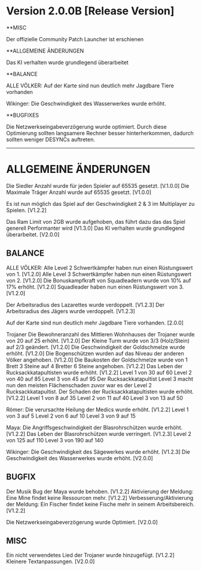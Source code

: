 # Version 2.0.0B [Release Version]

**MISC

Der offizielle Community Patch Launcher ist erschienen

**ALLGEMEINE ÄNDERUNGEN 

Das KI verhalten wurde grundlegend überarbeitet

**BALANCE

ALLE VÖLKER:
Auf der Karte sind nun deutlich mehr Jagdbare Tiere vorhanden

Wikinger:
Die Geschwindigkeit des Wasserwerkes wurde erhöht.

**BUGFIXES

Die Netzwerkseingabeverzögerung wurde optimiert.
Durch diese Optimierung sollten langsamere Rechner besser hinterherkommen, dadurch sollten weniger DESYNCs auftreten.

-------------------------------------------------------------------------------------------------------------------------

# ALLGEMEINE ÄNDERUNGEN

Die Siedler Anzahl wurde für jeden Spieler auf 65535 gesetzt. [V.1.0.0]
Die Maximale Träger Anzahl wurde auf 65535 gesetzt. [V1.0.0]

Es ist nun möglich das Spiel auf der Geschwindigkeit 2 & 3 im Multiplayer zu Spielen. [V1.2.2]

Das Ram Limit von 2GB wurde aufgehoben, das führt dazu das das Spiel generell Performanter wird [V1.3.0]
Das KI verhalten wurde grundlegend überarbeitet. [V2.0.0]


## BALANCE

ALLE VÖLKER:
Alle Level 2 Schwertkämpfer haben nun einen Rüstungswert von 1. [V1.2.0]
Alle Level 3 Schwertkämpfer haben nun einen Rüstungswert von 2. [V1.2.0]
Die Bonuskampfkraft von Squadleadern wurde von 10% auf 17% erhöht. [V1.2.0]
Squadleader haben nun einen Rüstungswert von 3. [V1.2.0]

Der Arbeitsradius des Lazarettes wurde verdoppelt. [V1.2.3]
Der Arbeitsradius des Jägers wurde verdoppelt. [V1.2.3]

Auf der Karte sind nun deutlich mehr Jagdbare Tiere vorhanden. [2.0.0]


Trojaner
Die Bewohneranzahl des Mittleren Wohnhauses der Trojaner wurde von 20 auf 25 erhöht. [V1.2.0]
Der Kleine Turm wurde von 3/3 (Holz/Stein) auf 2/3 geändert. [V1.2.0]
Die Geschwindigkeit der Goldschmelze wurde erhöht. [V1.2.0]
Die Bogenschützen wurden auf das Niveau der anderen Völker angehoben. [V1.2.0]
Die Baukosten der Goldschmelze wurde von 1 Brett 3 Steine auf 4 Bretter 6 Steine angehoben. [V1.2.2]
Das Leben der Rucksackkatapultisten wurde erhöht. [V1.2.2]
    Level 1 von 30 auf 60
    Level 2 von 40 auf 85
    Level 3 von 45 auf 95
Der Rucksackkatapultist Level 3 macht nun den meisten Flächenschaden zuvor war es der Level 2 Rucksackkatapultist.
Der Schaden der Rucksackkatapultisten wurde erhöht. [V1.2.2]
    Level 1 von 8 auf 35
    Level 2 von 11 auf 40
    Level 3 von 13 auf 50

Römer:
Die verursachte Heilung der Medics wurde erhöht. [V1.2.2]
   Level 1 von 3 auf 5
   Level 2 von 6 auf 10
   Level 3 von 9 auf 15

Maya: 
Die Angriffsgeschwindigkeit der Blasrohrschützen wurde erhöht. [V1.2.2]
Das Leben der Blasrohrschützen wurde verringert. [V1.2.3]
    Level 2 von 125 auf 110
    Level 3 von 190 auf 140

Wikinger:
Die Geschwindigkeit des Sägewerkes wurde erhöht. [V1.2.3]
Die Geschwindigkeit des Wasserwerkes wurde erhöht. [V2.0.0]

## BUGFIX

Der Musik Bug der Maya wurde behoben. [V1.2.2]
Aktivierung der Meldung: Eine Mine findet keine Ressourcen mehr. [V1.2.2]
Verbesserung/Aktivierung der Meldung: Ein Fischer findet keine Fische mehr in seinem Arbeitsbereich. [V1.2.2]

Die Netzwerkseingabeverzögerung wurde Optimiert. [V2.0.0]

## MISC

Ein nicht verwendetes Lied der Trojaner wurde hinzugefügt. [V1.2.2]
Kleinere Textanpassungen. [V2.0.0]
